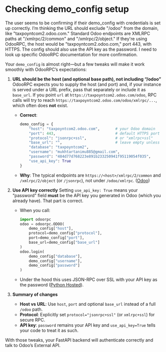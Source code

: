 # Checking demo\_config setup

The user seems to be confirming if their demo\_config with credentials is set up correctly. I’m thinking the URL should exclude "/odoo" from the domain, like "taxpoyntcom2.odoo.com." Standard Odoo endpoints are XMLRPC paths at "/xmlrpc/2/common" and "/xmlrpc/2/object." If they're using OdooRPC, the host would be "taxpoyntcom2.odoo.com," port 443, with HTTPS. The config should also use the API key as the password. I need to look up specific OdooRPC documentation for more confirmation.

Your `demo_config` is almost right—but a few tweaks will make it work smoothly with OdooRPC’s expectations:

1. **URL should be the host (and optional base path), not including “/odoo”**
   OdooRPC expects you to supply the host (and port) and, if your instance is served under a URL prefix, pass that separately or include it as `base_url`. If you point `url` at `https://taxpoyntcom2.odoo.com/odoo`, RPC calls will try to reach `https://taxpoyntcom2.odoo.com/odoo/xmlrpc/...`, which often does **not** exist.

   * **Correct**:

     ```python
     demo_config = {
         "host": "taxpoyntcom2.odoo.com",       # your Odoo domain
         "port": 443,                           # default HTTPS port
         "protocol": "jsonrpc+ssl",             # or "xmlrpc+ssl"
         "base_url": "",                        # leave empty unless Odoo is under a path
         "database": "taxpoyntcom2",
         "username": "mukhtartanimu885@gmail.com",
         "password": "484d77d768223e891b233250941f95119054f035",
         "use_api_key": True
     }
     ```
   * **Why**: The typical endpoints are `https://<host>/xmlrpc/2/common` and `/xmlrpc/2/object` (or `/jsonrpc`), not under `/odoo/xmlrpc`. ([Odoo][1])

2. **Use API key correctly**
   Setting `use_api_key: True` means your “password” field **must** be the API key you generated in Odoo (which you already have). That part is correct.

   * When you call:

     ```python
     import odoorpc
     odoo = odoorpc.ODOO(
         demo_config["host"],
         protocol=demo_config["protocol"],
         port=demo_config["port"],
         base_url=demo_config["base_url"]
     )
     odoo.login(
         demo_config["database"],
         demo_config["username"],
         demo_config["password"]
     )
     ```
   * Under the hood this uses JSON-RPC over SSL with your API key as the password ([Python Hosted][2]).

3. **Summary of changes**

   * **Host vs URL**: Use `host`, `port` and optional `base_url` instead of a full `/odoo` path.
   * **Protocol**: Explicitly set `protocol="jsonrpc+ssl"` (or `xmlrpc+ssl`) for secure RPC.
   * **API key**: `password` remains your API key and `use_api_key=True` tells your code to treat it as such.

With those tweaks, your FastAPI backend will authenticate correctly and talk to Odoo’s External API.

[1]: https://www.odoo.com/documentation/18.0/developer/howtos/web_services.html?utm_source=chatgpt.com "Web Services — Odoo 18.0 documentation"
[2]: https://pythonhosted.org/OdooRPC/?utm_source=chatgpt.com "Welcome to OdooRPC's documentation! - Pythonhosted.org"
